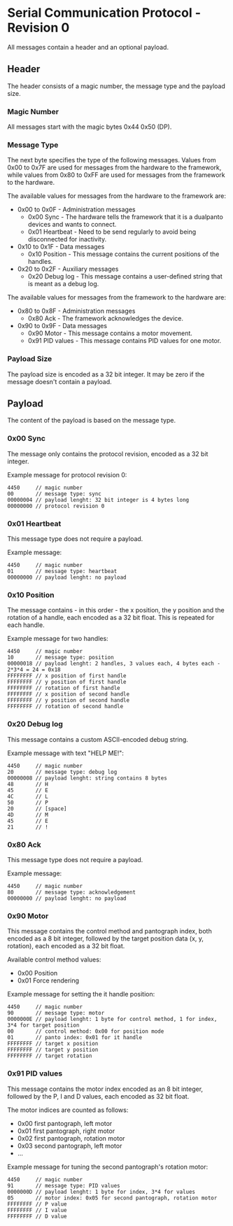 # Serial Communication Protocol - Revision 0

All messages contain a header and an optional payload.

## Header

The header consists of a magic number, the message type and the payload size.

### Magic Number

All messages start with the magic bytes 0x44 0x50 (DP).

### Message Type

The next byte specifies the type of the following messages. Values from 0x00 to 0x7F are used for messages from the hardware to the framework, while values from 0x80 to 0xFF are used for messages from the framework to the hardware.

The available values for messages from the hardware to the framework are:

- 0x00 to 0x0F - Administration messages
  - 0x00 Sync - The hardware tells the framework that it is a dualpanto devices and wants to connect.
  - 0x01 Heartbeat - Need to be send regularly to avoid being disconnected for inactivity.
- 0x10 to 0x1F - Data messages
  - 0x10 Position - This message contains the current positions of the handles.
- 0x20 to 0x2F - Auxiliary messages
  - 0x20 Debug log - This message contains a user-defined string that is meant as a debug log.

The available values for messages from the framework to the hardware are:

- 0x80 to 0x8F - Administration messages
  - 0x80 Ack - The framework acknowledges the device.
- 0x90 to 0x9F - Data messages
  - 0x90 Motor - This message contains a motor movement.
  - 0x91 PID values - This message contains PID values for one motor.

### Payload Size

The payload size is encoded as a 32 bit integer. It may be zero if the message doesn't contain a payload.

## Payload

The content of the payload is based on the message type.

### 0x00 Sync

The message only contains the protocol revision, encoded as a 32 bit integer.

Example message for protocol revision 0:
```
4450     // magic number
00       // message type: sync
00000004 // payload lenght: 32 bit integer is 4 bytes long
00000000 // protocol revision 0
```

### 0x01 Heartbeat

This message type does not require a payload.

Example message:
```
4450     // magic number
01       // message type: heartbeat
00000000 // payload lenght: no payload
```

### 0x10 Position

The message contains - in this order - the x position, the y position and the rotation of a handle, each encoded as a 32 bit float. This is repeated for each handle.

Example message for two handles:
```
4450     // magic number
10       // message type: position
00000018 // payload lenght: 2 handles, 3 values each, 4 bytes each - 2*3*4 = 24 = 0x18
FFFFFFFF // x position of first handle
FFFFFFFF // y position of first handle
FFFFFFFF // rotation of first handle
FFFFFFFF // x position of second handle
FFFFFFFF // y position of second handle
FFFFFFFF // rotation of second handle
```

### 0x20 Debug log

This message contains a custom ASCII-encoded debug string.

Example message with text "HELP ME!":
```
4450     // magic number
20       // message type: debug log
00000008 // payload lenght: string contains 8 bytes
48       // H
45       // E
4C       // L
50       // P
20       // [space]
4D       // M
45       // E
21       // !
```

### 0x80 Ack

This message type does not require a payload.

Example message:
```
4450     // magic number
80       // message type: acknowledgement
00000000 // payload lenght: no payload
```

### 0x90 Motor

This message contains the control method and pantograph index, both encoded as a 8 bit integer, followed by the target position data (x, y, rotation), each encoded as a 32 bit float.

Available control method values:

- 0x00 Position
- 0x01 Force rendering

Example message for setting the it handle position:
```
4450     // magic number
90       // message type: motor
0000000E // payload lenght: 1 byte for control method, 1 for index, 3*4 for target position
00       // control method: 0x00 for position mode
01       // panto index: 0x01 for it handle
FFFFFFFF // target x position
FFFFFFFF // target y position
FFFFFFFF // target rotation
```

### 0x91 PID values

This message contains the motor index encoded as an 8 bit integer, followed by the P, I and D values, each encoded as 32 bit float.

The motor indices are counted as follows:

- 0x00 first pantograph, left motor
- 0x01 first pantograph, right motor
- 0x02 first pantograph, rotation motor
- 0x03 second pantograph, left motor
- ...

Example message for tuning the second pantograph's rotation motor:
```
4450     // magic number
91       // message type: PID values
0000000D // payload lenght: 1 byte for index, 3*4 for values
05       // motor index: 0x05 for second pantograph, rotation motor
FFFFFFFF // P value
FFFFFFFF // I value
FFFFFFFF // D value
```
